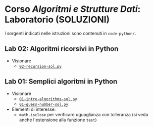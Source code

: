 # Corso *Algoritmi e Strutture Dati*: Laboratorio (SOLUZIONI)

I sorgenti indicati nelle istruzioni sono contenuti in `code-python/`.

## Lab 02: Algoritmi ricorsivi in Python

- Visionare
    - [`02-recursion-sol.py`](code-python/02-recursion-sol.py)

## Lab 01: Semplici algoritmi in Python

- Visionare
    - [`01-intro-algorithms-sol.py`](code-python/01-intro-algorithms-sol.py)
    - [`01-guess-number-sol.py`](code-python/01-guess-number-sol.py)
- Elementi di interesse:
    - `math.isclose` per verificare uguaglianza con tolleranza (si veda anche l'estensione alla funzione `test`)
